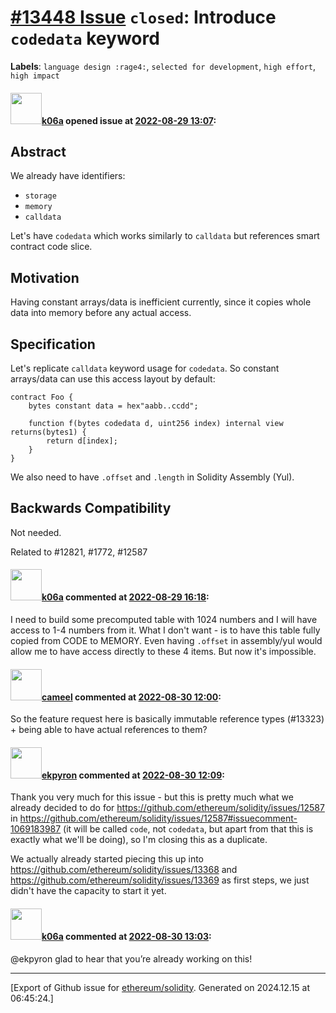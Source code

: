 # [\#13448 Issue](https://github.com/ethereum/solidity/issues/13448) `closed`: Introduce `codedata` keyword
**Labels**: `language design :rage4:`, `selected for development`, `high effort`, `high impact`


#### <img src="https://avatars.githubusercontent.com/u/702124?u=00e20e1963ccc9a908a5826b2d8c3b1b1f6acea4&v=4" width="50">[k06a](https://github.com/k06a) opened issue at [2022-08-29 13:07](https://github.com/ethereum/solidity/issues/13448):

## Abstract

We already have identifiers:
- `storage`
- `memory`
- `calldata`

Let's have `codedata` which works similarly to `calldata` but references smart contract code slice.

## Motivation

Having constant arrays/data is inefficient currently, since it copies whole data into memory before any actual access.

## Specification

Let's replicate `calldata` keyword usage for `codedata`. So constant arrays/data can use this access layout by default:
```solidity
contract Foo {
    bytes constant data = hex"aabb..ccdd";

    function f(bytes codedata d, uint256 index) internal view returns(bytes1) {
        return d[index];
    }
}
```

We also need to have `.offset` and `.length` in Solidity Assembly (Yul).

## Backwards Compatibility

Not needed.

Related to #12821, #1772, #12587

#### <img src="https://avatars.githubusercontent.com/u/702124?u=00e20e1963ccc9a908a5826b2d8c3b1b1f6acea4&v=4" width="50">[k06a](https://github.com/k06a) commented at [2022-08-29 16:18](https://github.com/ethereum/solidity/issues/13448#issuecomment-1230536023):

I need to build some precomputed table with 1024 numbers and I will have access to 1-4 numbers from it. What I don't want - is to have this table fully copied from CODE to MEMORY. Even having `.offset` in assembly/yul would allow me to have access directly to these 4 items. But now it's impossible.

#### <img src="https://avatars.githubusercontent.com/u/137030?v=4" width="50">[cameel](https://github.com/cameel) commented at [2022-08-30 12:00](https://github.com/ethereum/solidity/issues/13448#issuecomment-1231568930):

So the feature request here is basically immutable reference types (#13323) + being able to have actual references to them?

#### <img src="https://avatars.githubusercontent.com/u/1347491?v=4" width="50">[ekpyron](https://github.com/ekpyron) commented at [2022-08-30 12:09](https://github.com/ethereum/solidity/issues/13448#issuecomment-1231577909):

Thank you very much for this issue - but this is pretty much what we already decided to do for https://github.com/ethereum/solidity/issues/12587 in https://github.com/ethereum/solidity/issues/12587#issuecomment-1069183987 (it will be called ``code``, not ``codedata``, but apart from that this is exactly what we'll be doing), so I'm closing this as a duplicate.

We actually already started piecing this up into https://github.com/ethereum/solidity/issues/13368 and https://github.com/ethereum/solidity/issues/13369 as first steps, we just didn't have the capacity to start it yet.

#### <img src="https://avatars.githubusercontent.com/u/702124?u=00e20e1963ccc9a908a5826b2d8c3b1b1f6acea4&v=4" width="50">[k06a](https://github.com/k06a) commented at [2022-08-30 13:03](https://github.com/ethereum/solidity/issues/13448#issuecomment-1231637963):

@ekpyron glad to hear that you’re already working on this!


-------------------------------------------------------------------------------



[Export of Github issue for [ethereum/solidity](https://github.com/ethereum/solidity). Generated on 2024.12.15 at 06:45:24.]
